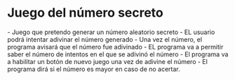 <h1> Juego del número secreto </h1>
- Juego que pretendo generar un número aleatorio secreto
- EL usuario podrá intentar adivinar el número generado
- Una vez el número, el programa avisará que el número fue adivinado
- EL programa va a permitir saber el número de intentos en el que se adivinó el número
- El programa va a habilitar un botón de nuevo juego una vez de adivine el número
- El programa dirá si el número es mayor en caso de no acertar. 
